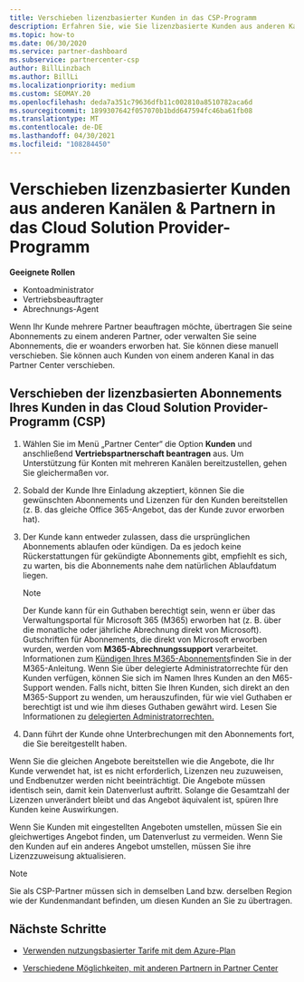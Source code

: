 ```yaml
---
title: Verschieben lizenzbasierter Kunden in das CSP-Programm
description: Erfahren Sie, wie Sie lizenzbasierte Kunden aus anderen Kanälen oder einem anderen Partner in das CSP-Programm (Cloud Solution Provider) in Partner Center verschieben.
ms.topic: how-to
ms.date: 06/30/2020
ms.service: partner-dashboard
ms.subservice: partnercenter-csp
author: BillLinzbach
ms.author: BillLi
ms.localizationpriority: medium
ms.custom: SEOMAY.20
ms.openlocfilehash: deda7a351c79636dfb11c002810a8510782aca6d
ms.sourcegitcommit: 1899307642f057070b1bdd647594fc46ba61fb08
ms.translationtype: MT
ms.contentlocale: de-DE
ms.lasthandoff: 04/30/2021
ms.locfileid: "108284450"
---
```

# <a name="move-license-based-customers-from-other-channels--partners-to-the-cloud-solution-provider-program"></a>Verschieben lizenzbasierter Kunden aus anderen Kanälen & Partnern in das Cloud Solution Provider-Programm

**Geeignete Rollen**

- Kontoadministrator
- Vertriebsbeauftragter
- Abrechnungs-Agent

Wenn Ihr Kunde mehrere Partner beauftragen möchte, übertragen Sie seine Abonnements zu einem anderen Partner, oder verwalten Sie seine Abonnements, die er woanders erworben hat. Sie können diese manuell verschieben. Sie können auch Kunden von einem anderen Kanal in das Partner Center verschieben.

## <a name="move-your-customers-license-based-subscriptions-to-the-cloud-solution-provider-program-csp"></a>Verschieben der lizenzbasierten Abonnements Ihres Kunden in das Cloud Solution Provider-Programm (CSP)

1. Wählen Sie im Menü „Partner Center“ die Option **Kunden** und anschließend **Vertriebspartnerschaft beantragen** aus. Um Unterstützung für Konten mit mehreren Kanälen bereitzustellen, gehen Sie gleichermaßen vor.

2. Sobald der Kunde Ihre Einladung akzeptiert, können Sie die gewünschten Abonnements und Lizenzen für den Kunden bereitstellen (z. B. das gleiche Office 365-Angebot, das der Kunde zuvor erworben hat).

3. Der Kunde kann entweder zulassen, dass die ursprünglichen Abonnements ablaufen oder kündigen. Da es jedoch keine Rückerstattungen für gekündigte Abonnements gibt, empfiehlt es sich, zu warten, bis die Abonnements nahe dem natürlichen Ablaufdatum liegen.


   >[!NOTE]
   >Der Kunde kann für ein Guthaben berechtigt sein, wenn er über das Verwaltungsportal für Microsoft 365 (M365) erworben hat (z. B. über die monatliche oder jährliche Abrechnung direkt von Microsoft). Gutschriften für Abonnements, die direkt von Microsoft erworben wurden, werden vom **M365-Abrechnungssupport** verarbeitet. Informationen zum [Kündigen Ihres M365-Abonnements](/microsoft-365/commerce/subscriptions/cancel-your-subscription)finden Sie in der M365-Anleitung. Wenn Sie über delegierte Administratorrechte für den Kunden verfügen, können Sie sich im Namen Ihres Kunden an den M65-Support wenden. Falls nicht, bitten Sie Ihren Kunden, sich direkt an den M365-Support zu wenden, um herauszufinden, für wie viel Guthaben er berechtigt ist und wie ihm dieses Guthaben gewährt wird. Lesen Sie Informationen zu [delegierten Administratorrechten.](customers-revoke-admin-privileges.md)


4. Dann führt der Kunde ohne Unterbrechungen mit den Abonnements fort, die Sie bereitgestellt haben.

Wenn Sie die gleichen Angebote bereitstellen wie die Angebote, die Ihr Kunde verwendet hat, ist es nicht erforderlich, Lizenzen neu zuzuweisen, und Endbenutzer werden nicht beeinträchtigt. Die Angebote müssen identisch sein, damit kein Datenverlust auftritt. Solange die Gesamtzahl der Lizenzen unverändert bleibt und das Angebot äquivalent ist, spüren Ihre Kunden keine Auswirkungen.

Wenn Sie Kunden mit eingestellten Angeboten umstellen, müssen Sie ein gleichwertiges Angebot finden, um Datenverlust zu vermeiden. Wenn Sie den Kunden auf ein anderes Angebot umstellen, müssen Sie ihre Lizenzzuweisung aktualisieren.

>[!NOTE]
> Sie als CSP-Partner müssen sich in demselben Land bzw. derselben Region wie der Kundenmandant befinden, um diesen Kunden an Sie zu übertragen.

## <a name="next-steps"></a>Nächste Schritte

- [Verwenden nutzungsbasierter Tarife mit dem Azure-Plan](azure-plan-get-started.md)
 

- [Verschiedene Möglichkeiten, mit anderen Partnern in Partner Center](work-with-other-partners.md)